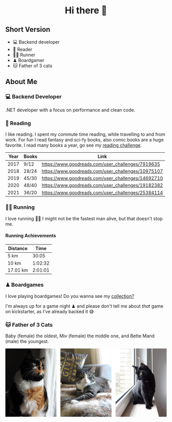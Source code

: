 <h1 align="center">Hi there 👋</h1>

## Short Version

- 💻 Backend developer
- 📖 Reader
- 🏃‍♂️ Runner
- ♟ Boardgamer
- 🐱 Father of 3 cats

## About Me

### 💻 Backend Developer

.NET developer with a focus on performance and clean code.

### 📖 Reading

I like reading. I spent my commute time reading, while travelling to and from work. For fun I read fantasy and sci-fy books, also comic books are a huge favorite. I read many books a year, go see my [reading challenge](https://www.goodreads.com/user_challenges/25384114).

|Year|Books|Link|
|----|-----|----|
|2017| 9/12|https://www.goodreads.com/user_challenges/7919635|
|2018|28/24|https://www.goodreads.com/user_challenges/10975107|
|2019|45/30|https://www.goodreads.com/user_challenges/14692710|
|2020|48/40|https://www.goodreads.com/user_challenges/19182382|
|2021|36/20|https://www.goodreads.com/user_challenges/25384114|

### 🏃‍♂️ Running

I love running 🏃‍♂️ I might not be the fastest man alive, but that doesn't stop me.

#### Running Achievements

|Distance|Time|
|--------|----|
|5 km|30:05|
|10 km|1:02:32|
|17.01 km|2:01:01|

### ♟ Boardgames

I love playing boardgames! Do you wanna see my [collection?](https://geekgroup.app/users/anbora/collection)

I'm always up for a game night ♟ and please don't tell me about _that_ game on kickstarter, as I've already backed it 😅

### 🐱 Father of 3 Cats

Baby (female) the oldest, Miv (female) the middle one, and Bette Mand (male) the youngest.

![The cats](https://raw.githubusercontent.com/Anras573/Anras573/master/assets/img/Kattene.png)

<!--
**Anras573/Anras573** is a ✨ _special_ ✨ repository because its `README.md` (this file) appears on your GitHub profile.

Here are some ideas to get you started:

- 🔭 I’m currently working on ...
- 🌱 I’m currently learning ...
- 👯 I’m looking to collaborate on ...
- 🤔 I’m looking for help with ...
- 💬 Ask me about ...
- 📫 How to reach me: ...
- 😄 Pronouns: ...
- ⚡ Fun fact: ...
-->
